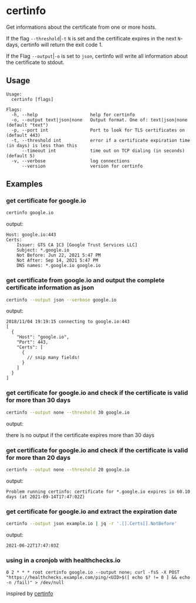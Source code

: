 # certinfo

Get informations about the certificate from one or more hosts.

If the flag `--threshold`|`-t` `N` is set and the certificate expires in the next `N`-days,
certinfo will return the exit code 1.

If the Flag `--output`|`-o` is set to `json`, certinfo will write all information about the
certificate to stdout.

## Usage

```text
Usage:
  certinfo [flags]

Flags:
  -h, --help                    help for certinfo
  -o, --output text|json|none   Output format. One of: text|json|none (default "text")
  -p, --port int                Port to look for TLS certificates on (default 443)
  -t, --threshold int           error if a certificate expiration time (in days) is less than this
      --timeout int             time out on TCP dialing (in seconds) (default 5)
  -v, --verbose                 log connections
      --version                 version for certinfo
```

## Examples

### get certificate for google.io

```bash
certinfo google.io
```

output:

```console
Host: google.io:443
Certs:
    Issuer: GTS CA 1C3 [Google Trust Services LLC]
    Subject: *.google.io
    Not Before: Jun 22, 2021 5:47 PM
    Not After: Sep 14, 2021 5:47 PM
    DNS names: *.google.io google.io
```

### get certificate from google.io and output the complete certificate information as json

```bash
certinfo --output json --verbose google.io
```

output:

```console
2018/11/04 19:19:15 connecting to google.io:443
[
  {
    "Host": "google.io",
    "Port": 443,
    "Certs": [
      {
        // snip many fields!
      }
    ]
  }
]
```

### get certificate for google.io and check if the certificate is valid for more than 30 days

```bash
certinfo --output none --threshold 30 google.io
```

output:

there is no output if the certificate expires more than 30 days

### get certificate for google.io and check if the certificate is valid for more than 20 days

```bash
certinfo --output none --threshold 20 google.io
```

output:

```console
Problem running certinfo: certificate for *.google.io expires in 60.10 days (at 2021-09-14T17:47:02Z)
```

### get certificate for google.io and extract the expiration date

```bash
certinfo --output json example.io | jq -r '.[].Certs[].NotBefore'
```

output:

```console
2021-06-22T17:47:03Z
```

### using in a cronjob with healthchecks.io

```text
0 2 * * * root certinfo google.io --output none; curl -fsS -X POST "https://healthchecks.example.com/ping/<UID>$([ echo $? != 0 ] && echo -n /fail)" > /dev/null
```

inspired by [certinfo](https://github.com/carlmjohnson/certinfo)
